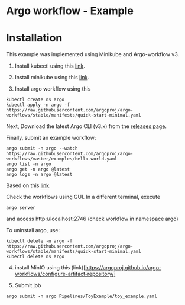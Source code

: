 # Argo workflow - Example

# Installation

This example was implemented using Minikube and Argo-workflow v3.

1) Install kubectl using this [link](https://kubernetes.io/docs/tasks/tools/).

2) Install minikube using this [link](https://minikube.sigs.k8s.io/docs/start/).

3) Install argo workflow using this 

```
kubectl create ns argo
kubectl apply -n argo -f https://raw.githubusercontent.com/argoproj/argo-workflows/stable/manifests/quick-start-minimal.yaml
```

Next, Download the latest Argo CLI (v3.x) from the [releases page](https://github.com/argoproj/argo-workflows/releases).

Finally, submit an example workflow: 

```
argo submit -n argo --watch https://raw.githubusercontent.com/argoproj/argo-workflows/master/examples/hello-world.yaml
argo list -n argo
argo get -n argo @latest
argo logs -n argo @latest
```

Based on this [link](https://argoproj.github.io/argo-workflows/quick-start/).

Check the workflows using GUI. In a different terminal, execute 


```
argo server
```

and access http://localhost:2746 (check workflow in namespace argo)

To uninstall argo, use:
 ```
kubectl delete -n argo -f https://raw.githubusercontent.com/argoproj/argo-workflows/stable/manifests/quick-start-minimal.yaml
kubectl delete ns argo
```

4) install MinIO using this (link)[https://argoproj.github.io/argo-workflows/configure-artifact-repository/]

5) Submit job
```
argo submit -n argo Pipelines/ToyExample/toy_example.yaml
```
